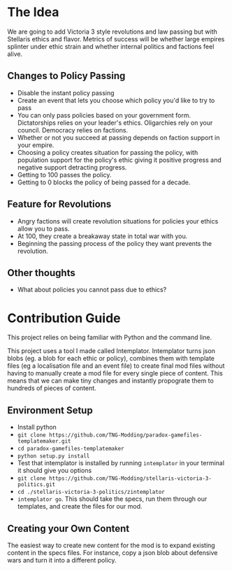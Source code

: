 # The Idea

We are going to add Victoria 3 style revolutions and law passing but with Stellaris ethics and flavor. Metrics of success will be whether large empires splinter under ethic strain and whether internal politics and factions feel alive.

## Changes to Policy Passing

- Disable the instant policy passing
- Create an event that lets you choose which policy you'd like to try to pass
- You can only pass policies based on your government form. Dictatorships relies on your leader's ethics. Oligarchies rely on your council. Democracy relies on factions. 
- Whether or not you succeed at passing depends on faction support in your empire.
- Choosing a policy creates situation for passing the policy, with population support for the policy's ethic giving it positive progress and negative support detracting progress.
- Getting to 100 passes the policy.
- Getting to 0 blocks the policy of being passed for a decade.

## Feature for Revolutions

- Angry factions will create revolution situations for policies your ethics allow you to pass.
- At 100, they create a breakaway state in total war with you.
- Beginning the passing process of the policy they want prevents the revolution.

## Other thoughts

- What about policies you cannot pass due to ethics?

# Contribution Guide

This project relies on being familiar with Python and the command line.

This project uses a tool I made called Intemplator. Intemplator turns json blobs (eg. a blob for each ethic or policy), combines them with template files (eg a localisation file and an event file) to create final mod files without having to manually create a mod file for every single piece of content. This means that we can make tiny changes and instantly propograte them to hundreds of pieces of content. 

## Environment Setup

- Install python
- `git clone https://github.com/TNG-Modding/paradox-gamefiles-templatemaker.git`
- `cd paradox-gamefiles-templatemaker`
- `python setup.py install`
- Test that intemplator is installed by running `intemplator` in your terminal it should give you options
- `git clone https://github.com/TNG-Modding/stellaris-victoria-3-politics.git`
- `cd ./stellaris-victoria-3-politics/zintemplator`
- `intemplator go`. This should take the specs, run them through our templates, and create the files for our mod. 

## Creating your Own Content

The easiest way to create new content for the mod is to expand existing content in the specs files. For instance, copy a json blob about defensive wars and turn it into a different policy.